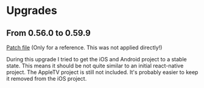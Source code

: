 # Upgrades

## From 0.56.0 to 0.59.9

[Patch file](upgrade-diffs/0.56.0-0.59.9.diff) (Only for a reference. This was not applied directly!)

During this upgrade I tried to get the iOS and Android project to a stable state. This means it should be not quite
similar to an initial react-native project.
The AppleTV project is still not included. It's probably easier to keep it removed from the iOS project.
